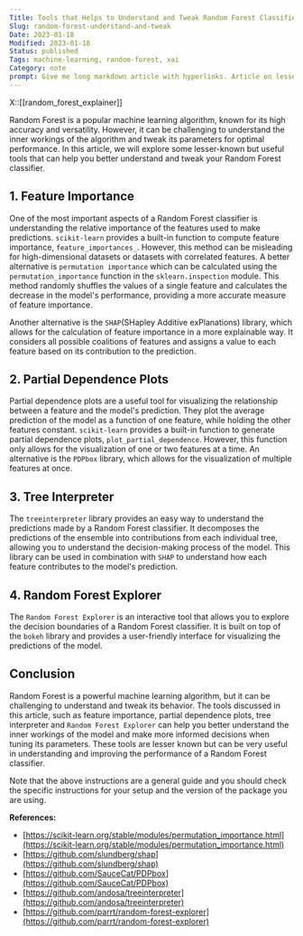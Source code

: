 ```yaml
---
Title: Tools that Helps to Understand and Tweak Random Forest Classifier
Slug: random-forest-understand-and-tweak
Date: 2023-01-18
Modified: 2023-01-18
Status: published
Tags: machine-learning, random-forest, xai 
Category: note
prompt: Give me long markdown article with hyperlinks. Article on lesser known but useful Tools helping understand and tweak random forest classifier.
---
```

X::[[random_forest_explainer]]

Random Forest is a popular machine learning algorithm, known for its high accuracy and versatility. However, it can be challenging to understand the inner workings of the algorithm and tweak its parameters for optimal performance. In this article, we will explore some lesser-known but useful tools that can help you better understand and tweak your Random Forest classifier.

## 1. Feature Importance

One of the most important aspects of a Random Forest classifier is understanding the relative importance of the features used to make predictions. `scikit-learn` provides a built-in function to compute feature importance, `feature_importances_`. However, this method can be misleading for high-dimensional datasets or datasets with correlated features. A better alternative is `permutation importance` which can be calculated using the `permutation_importance` function in the `sklearn.inspection` module. This method randomly shuffles the values of a single feature and calculates the decrease in the model's performance, providing a more accurate measure of feature importance.

Another alternative is the `SHAP`(SHapley Additive exPlanations) library, which allows for the calculation of feature importance in a more explainable way. It considers all possible coalitions of features and assigns a value to each feature based on its contribution to the prediction.

## 2. Partial Dependence Plots

Partial dependence plots are a useful tool for visualizing the relationship between a feature and the model's prediction. They plot the average prediction of the model as a function of one feature, while holding the other features constant. `scikit-learn` provides a built-in function to generate partial dependence plots, `plot_partial_dependence`. However, this function only allows for the visualization of one or two features at a time. An alternative is the `PDPbox` library, which allows for the visualization of multiple features at once.

## 3. Tree Interpreter

The `treeinterpreter` library provides an easy way to understand the predictions made by a Random Forest classifier. It decomposes the predictions of the ensemble into contributions from each individual tree, allowing you to understand the decision-making process of the model. This library can be used in combination with `SHAP` to understand how each feature contributes to the model's prediction.

## 4. Random Forest Explorer

The `Random Forest Explorer` is an interactive tool that allows you to explore the decision boundaries of a Random Forest classifier. It is built on top of the `bokeh` library and provides a user-friendly interface for visualizing the predictions of the model.

## Conclusion

Random Forest is a powerful machine learning algorithm, but it can be challenging to understand and tweak its behavior. The tools discussed in this article, such as feature importance, partial dependence plots, tree interpreter and `Random Forest Explorer` can help you better understand the inner workings of the model and make more informed decisions when tuning its parameters. These tools are lesser known but can be very useful in understanding and improving the performance of a Random Forest classifier.

Note that the above instructions are a general guide and you should check the specific instructions for your setup and the version of the package you are using.

**References:**

-   [https://scikit-learn.org/stable/modules/permutation_importance.html](https://scikit-learn.org/stable/modules/permutation_importance.html)
-   [https://github.com/slundberg/shap](https://github.com/slundberg/shap)
-   [https://github.com/SauceCat/PDPbox](https://github.com/SauceCat/PDPbox)
-   [https://github.com/andosa/treeinterpreter](https://github.com/andosa/treeinterpreter)
-   [https://github.com/parrt/random-forest-explorer](https://github.com/parrt/random-forest-explorer)